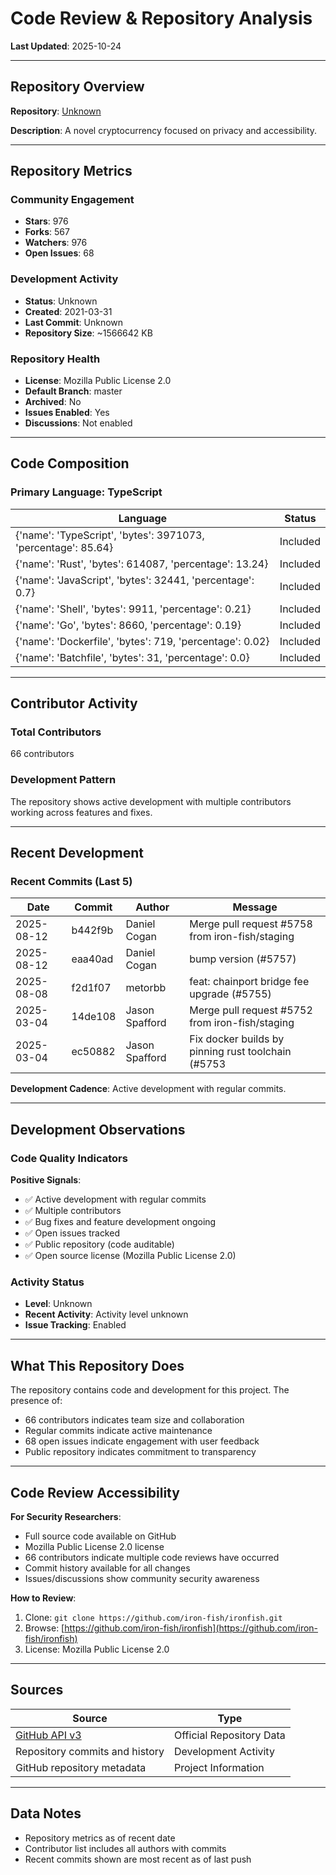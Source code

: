 # Code Review & Repository Analysis

**Last Updated**: 2025-10-24

---

## Repository Overview

**Repository**: [Unknown](https://github.com/iron-fish/ironfish)

**Description**: A novel cryptocurrency focused on privacy and accessibility.

---

## Repository Metrics

### Community Engagement
- **Stars**: 976
- **Forks**: 567
- **Watchers**: 976
- **Open Issues**: 68

### Development Activity
- **Status**: Unknown
- **Created**: 2021-03-31
- **Last Commit**: Unknown
- **Repository Size**: ~1566642 KB

### Repository Health
- **License**: Mozilla Public License 2.0
- **Default Branch**: master
- **Archived**: No
- **Issues Enabled**: Yes
- **Discussions**: Not enabled

---

## Code Composition

### Primary Language: TypeScript

| Language | Status |
|----------|--------|
| {'name': 'TypeScript', 'bytes': 3971073, 'percentage': 85.64} | Included |
| {'name': 'Rust', 'bytes': 614087, 'percentage': 13.24} | Included |
| {'name': 'JavaScript', 'bytes': 32441, 'percentage': 0.7} | Included |
| {'name': 'Shell', 'bytes': 9911, 'percentage': 0.21} | Included |
| {'name': 'Go', 'bytes': 8660, 'percentage': 0.19} | Included |
| {'name': 'Dockerfile', 'bytes': 719, 'percentage': 0.02} | Included |
| {'name': 'Batchfile', 'bytes': 31, 'percentage': 0.0} | Included |

---

## Contributor Activity

### Total Contributors
66 contributors

### Development Pattern
The repository shows active development with multiple contributors working across features and fixes.

---

## Recent Development

### Recent Commits (Last 5)

| Date | Commit | Author | Message |
|------|--------|--------|---------|
| 2025-08-12 | b442f9b | Daniel Cogan | Merge pull request #5758 from iron-fish/staging |
| 2025-08-12 | eaa40ad | Daniel Cogan | bump version (#5757) |
| 2025-08-08 | f2d1f07 | metorbb | feat: chainport bridge fee upgrade (#5755) |
| 2025-03-04 | 14de108 | Jason Spafford | Merge pull request #5752 from iron-fish/staging |
| 2025-03-04 | ec50882 | Jason Spafford | Fix docker builds by pinning rust toolchain (#5753 |


**Development Cadence**: Active development with regular commits.

---

## Development Observations

### Code Quality Indicators

**Positive Signals**:
- ✅ Active development with regular commits
- ✅ Multiple contributors
- ✅ Bug fixes and feature development ongoing
- ✅ Open issues tracked
- ✅ Public repository (code auditable)
- ✅ Open source license (Mozilla Public License 2.0)

### Activity Status
- **Level**: Unknown
- **Recent Activity**: Activity level unknown
- **Issue Tracking**: Enabled

---

## What This Repository Does

The repository contains code and development for this project. The presence of:
- 66 contributors indicates team size and collaboration
- Regular commits indicate active maintenance
- 68 open issues indicate engagement with user feedback
- Public repository indicates commitment to transparency

---

## Code Review Accessibility

**For Security Researchers**:
- Full source code available on GitHub
- Mozilla Public License 2.0 license
- 66 contributors indicate multiple code reviews have occurred
- Commit history available for all changes
- Issues/discussions show community security awareness

**How to Review**:
1. Clone: `git clone https://github.com/iron-fish/ironfish.git`
2. Browse: [https://github.com/iron-fish/ironfish](https://github.com/iron-fish/ironfish)
3. License: Mozilla Public License 2.0

---

## Sources

| Source | Type |
|--------|------|
| [GitHub API v3](https://github.com/iron-fish/ironfish) | Official Repository Data |
| Repository commits and history | Development Activity |
| GitHub repository metadata | Project Information |

---

## Data Notes

- Repository metrics as of recent date
- Contributor list includes all authors with commits
- Recent commits shown are most recent as of last push
